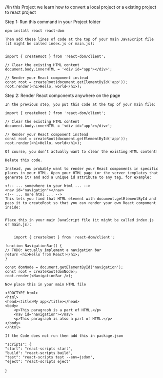 //In this Project we learn how to convert a local project or a existing project to react project

Step 1: Run this command in your Project folder

    npm install react react-dom

    Then add these lines of code at the top of your main JavaScript file (it might be called index.js or main.js):


    import { createRoot } from 'react-dom/client';

    // Clear the existing HTML content
    document.body.innerHTML = '<div id="app"></div>';

    // Render your React component instead
    const root = createRoot(document.getElementById('app'));
    root.render(<h1>Hello, world</h1>);



Step 2: Render React components anywhere on the page 

    In the previous step, you put this code at the top of your main file:

    import { createRoot } from 'react-dom/client';

    // Clear the existing HTML content
    document.body.innerHTML = '<div id="app"></div>';

    // Render your React component instead
    const root = createRoot(document.getElementById('app'));
    root.render(<h1>Hello, world</h1>);

    Of course, you don’t actually want to clear the existing HTML content!

    Delete this code.

    Instead, you probably want to render your React components in specific places in your HTML. Open your HTML page (or the server templates that generate it) and add a unique id attribute to any tag, for example:

    <!-- ... somewhere in your html ... -->
    <nav id="navigation"></nav>
    <!-- ... more html ... -->
    This lets you find that HTML element with document.getElementById and pass it to createRoot so that you can render your own React component inside:


    Place this in your main JavaScript file (it might be called index.js or main.js):


        import { createRoot } from 'react-dom/client';

    function NavigationBar() {
    // TODO: Actually implement a navigation bar
    return <h1>Hello from React!</h1>;
    }

    const domNode = document.getElementById('navigation');
    const root = createRoot(domNode);
    root.render(<NavigationBar />);

    Now place this in your main HTML file

    <!DOCTYPE html>
    <html>
    <head><title>My app</title></head>
    <body>
        <p>This paragraph is a part of HTML.</p>
        <nav id="navigation"></nav>
        <p>This paragraph is also a part of HTML.</p>
    </body>
    </html>

    If the Code does not run then add this in package.json

    "scripts": {
    "start": "react-scripts start",
    "build": "react-scripts build",
    "test": "react-scripts test --env=jsdom",
    "eject": "react-scripts eject"
  }